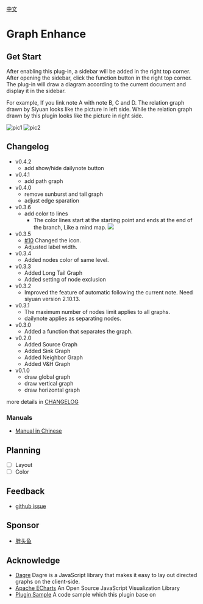 [中文](https://github.com/shenjinglei/siyuan-plugin-graph-enhance/blob/main/README_zh_CN.md)

# Graph Enhance

## Get Start

After enabling this plug-in, a sidebar will be added in the right top corner. After opening the sidebar, click the function button in the right top corner. The plug-in will draw a diagram according to the current document and display it in the sidebar.

For example, If you link note A with note B, C and D. The relation graph drawn by Siyuan looks like the picture in left side. While the relation graph drawn by this plugin looks like the picture in right side.

![pic1](https://z1.ax1x.com/2023/10/20/piFpacQ.png) ![pic2](https://z1.ax1x.com/2023/10/20/piFpN9S.png)

## Changelog

- v0.4.2
  - add show/hide dailynote button
- v0.4.1
  - add path graph
- v0.4.0
  - remove sunburst and tail graph
  - adjust edge sparation
- v0.3.6
  - add color to lines
    - The color lines start at the starting point and ends at the end of the branch, Like a mind map.
      ![](https://z1.ax1x.com/2023/12/07/pig5hc9.png)
- v0.3.5
  - [#10](https://github.com/shenjinglei/siyuan-plugin-graph-enhance/issues/10) Changed the icon.
  - Adjusted label width.
- v0.3.4
  - Added nodes color of same level.
- v0.3.3
  - Added Long Tail Graph
  - Added setting of node exclusion
- v0.3.2
  - Improved the feature of automatic following the current note. Need siyuan version 2.10.13.
- v0.3.1
  - The maximum number of nodes limit applies to all graphs.
  - dailynote applies as separating nodes.
- v0.3.0
  - Added a function that separates the graph.
- v0.2.0
  - Added Source Graph
  - Added Sink Graph
  - Added Neighbor Graph
  - Added V&H Graph
- v0.1.0
  - draw global graph
  - draw vertical graph
  - draw horizontal graph

more details in [CHANGELOG](./CHANGELOG.md)

### Manuals

- [Manual in Chinese](https://ld246.com/article/1696579047798)

## Planning

- [ ] Layout
- [ ] Color

## Feedback

- [github issue](https://github.com/shenjinglei/siyuan-plugin-graph-enhance/issues)

## Sponsor

- [胖头鱼](https://afdian.net/a/shenjinglei)

## Acknowledge

- [Dagre](https://github.com/dagrejs/dagre) Dagre is a JavaScript library that makes it easy to lay out directed graphs on the client-side.
- [Apache ECharts](https://echarts.apache.org/en/index.html) An Open Source JavaScript Visualization Library
- [Plugin Sample](https://github.com/siyuan-note/plugin-sample) A code sample which this plugin base on
